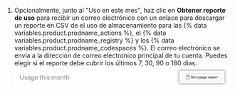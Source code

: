 1. Opcionalmente, junto al "Uso en este mes", haz clic en **Obtener reporte de uso** para recibir un correo electrónico con un enlace para descargar un reporte en CSV de el uso de almacenamiento para las {% data variables.product.prodname_actions %}, el {% data variables.product.prodname_registry %} y los {% data variables.product.prodname_codespaces %}. El correo electrónico se envía a la dirección de correo electrónico principal de tu cuenta. Puedes elegir si el reporte debe cubrir los últimos 7, 30, 90 o 180 días. ![Descargar reporte en CSV](/assets/images/help/billing/actions-packages-report-download.png)

